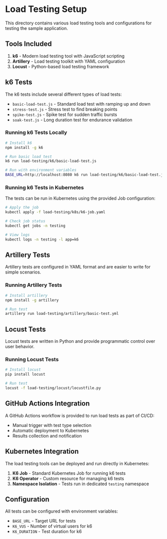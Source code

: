 # Load Testing Setup

This directory contains various load testing tools and configurations for testing the sample application.

## Tools Included

1. **k6** - Modern load testing tool with JavaScript scripting
2. **Artillery** - Load testing toolkit with YAML configuration
3. **Locust** - Python-based load testing framework

## k6 Tests

The k6 tests include several different types of load tests:

- `basic-load-test.js` - Standard load test with ramping up and down
- `stress-test.js` - Stress test to find breaking points
- `spike-test.js` - Spike test for sudden traffic bursts
- `soak-test.js` - Long duration test for endurance validation

### Running k6 Tests Locally

```bash
# Install k6
npm install -g k6

# Run basic load test
k6 run load-testing/k6/basic-load-test.js

# Run with environment variables
BASE_URL=http://localhost:8080 k6 run load-testing/k6/basic-load-test.js
```

### Running k6 Tests in Kubernetes

The tests can be run in Kubernetes using the provided Job configuration:

```bash
# Apply the job
kubectl apply -f load-testing/k8s/k6-job.yaml

# Check job status
kubectl get jobs -n testing

# View logs
kubectl logs -n testing -l app=k6
```

## Artillery Tests

Artillery tests are configured in YAML format and are easier to write for simple scenarios.

### Running Artillery Tests

```bash
# Install artillery
npm install -g artillery

# Run test
artillery run load-testing/artillery/basic-test.yml
```

## Locust Tests

Locust tests are written in Python and provide programmatic control over user behavior.

### Running Locust Tests

```bash
# Install locust
pip install locust

# Run test
locust -f load-testing/locust/locustfile.py
```

## GitHub Actions Integration

A GitHub Actions workflow is provided to run load tests as part of CI/CD:

- Manual trigger with test type selection
- Automatic deployment to Kubernetes
- Results collection and notification

## Kubernetes Integration

The load testing tools can be deployed and run directly in Kubernetes:

1. **K6 Job** - Standard Kubernetes Job for running k6 tests
2. **K6 Operator** - Custom resource for managing k6 tests
3. **Namespace Isolation** - Tests run in dedicated `testing` namespace

## Configuration

All tests can be configured with environment variables:

- `BASE_URL` - Target URL for tests
- `K6_VUS` - Number of virtual users for k6
- `K6_DURATION` - Test duration for k6